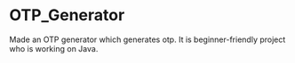 # OTP_Generator
Made an OTP generator which generates otp. 
It is beginner-friendly project who is working on Java.

